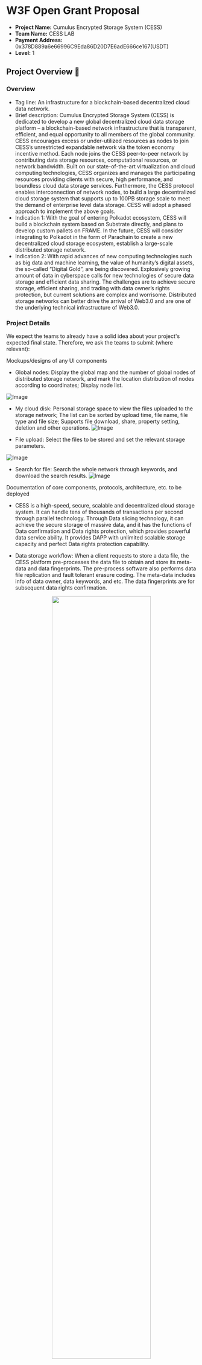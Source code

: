 # W3F Open Grant Proposal


- **Project Name:** Cumulus Encrypted Storage System (CESS)
- **Team Name:** CESS LAB
- **Payment Address:** 0x378D889a6e66996C9Eda86D20D7E6adE666ce167(USDT)
- **Level:** 1


## Project Overview :page_facing_up:


### Overview

- Tag line: An infrastructure for a blockchain-based decentralized cloud data network.
- Brief description: Cumulus Encrypted Storage System (CESS) is dedicated to develop a new global decentralized cloud data storage platform – a blockchain-based network infrastructure that is transparent, efficient, and equal opportunity to all members of the global community. CESS encourages excess or under-utilized resources as nodes to join CESS’s unrestricted expandable network via the token economy incentive method. Each node joins the CESS peer-to-peer network by contributing data storage resources, computational resources, or network bandwidth. Built on our state-of-the-art virtualization and cloud computing technologies, CESS organizes and manages the participating resources providing clients with secure, high performance, and boundless cloud data storage services. Furthermore, the CESS protocol enables interconnection of network nodes, to build a large decentralized cloud storage system that supports up to 100PB storage scale to meet the demand of enterprise level data storage. CESS will adopt a phased approach to implement the above goals.
- Indication 1: With the goal of entering Polkadot ecosystem, CESS will build a blockchain system based on Substrate directly, and plans to develop custom pallets on FRAME. In the future, CESS will consider integrating to Polkadot in the form of Parachain to create a new decentralized cloud storage ecosystem, establish a large-scale distributed storage network.
- Indication 2: With rapid advances of new computing technologies such as big data and machine learning, the value of humanity’s digital assets, the so-called “Digital Gold”, are being discovered. Explosively growing amount of data in cyberspace calls for new technologies of secure data storage and efficient data sharing. The challenges are to achieve secure storage, efficient sharing, and trading with data owner’s rights protection, but current solutions are complex and worrisome. Distributed storage networks can better drive the arrival of Web3.0 and are one of the underlying technical infrastructure of Web3.0.


### Project Details

We expect the teams to already have a solid idea about your project's expected final state. Therefore, we ask the teams to submit (where relevant):

Mockups/designs of any UI components

- Global nodes: Display the global map and the number of global nodes of distributed storage network, and mark the location distribution of nodes according to coordinates; Display node list.

![Image](https://raw.githubusercontent.com/Cumulus2021/W3F-illustration/main/img1.png)

- My cloud disk: Personal storage space to view the files uploaded to the storage network; The list can be sorted by upload time, file name, file type and file size; Supports file download, share, property setting, deletion and other operations.
![Image](https://raw.githubusercontent.com/Cumulus2021/W3F-illustration/main/img2.png)

- File upload: Select the files to be stored and set the relevant storage parameters.

![Image](https://raw.githubusercontent.com/Cumulus2021/W3F-illustration/main/img3.png)

- Search for file: Search the whole network through keywords, and download the search results.
![Image](https://raw.githubusercontent.com/Cumulus2021/W3F-illustration/main/img4.png)

Documentation of core components, protocols, architecture, etc. to be deployed

- CESS is a high-speed, secure, scalable and decentralized cloud storage system. It can handle tens of thousands of transactions per second through parallel technology. Through Data slicing technology, it can achieve the secure storage of massive data, and it has the functions of Data confirmation and Data rights protection, which provides powerful data service ability. It provides DAPP with unlimited scalable storage capacity and perfect Data rights protection capability.

- Data storage workflow: When a client requests to store a data file, the CESS platform pre-processes the data file to obtain and store its meta-data and data fingerprints. The pre-process software also performs data file replication and fault tolerant erasure coding. The meta-data includes info of data owner, data keywords, and etc. The data fingerprints are for subsequent data rights confirmation.

<div align="center"><img width="72%" height="72%" src="https://raw.githubusercontent.com/Cumulus2021/W3F-illustration/main/img5.png"/></div>

- CESS client-platform interactions: A typical CESS data client and platform interaction flow is as follows: first, a data storage client interrogates CESS chain to get current storage price. The client then places an order for his/her data file via extrinsics on blockchain. Once the payment is made and order is approved, the client then uploads the data file using API provided by CESS platform. The data file is not directly uploaded to storage nodes, instead it is uploaded to a CESS storage scheduling node. The scheduling nodes are the ones with secure hardware environment (Trusted Execution Environment or TEE) and the data file will be pre-processed, encrypted, and sharded. Finally, the scheduling node distributes data segments to storage nodes to store. CESS storage miners do not make deal directly with clients, and they get rewarded from CESS system by providing storage space. Miners’ storage resources are uniformly managed by CESS system, which fairly distributes data files. Miners have the responsibility to maintain the integrity of clients’ data. Any malicious behavior will be punished (CESS token deduction).

<div align="center"><img width="65%" height="65%" src="https://raw.githubusercontent.com/Cumulus2021/W3F-illustration/main/img6.png"/></div>

- Overall system architecture: CESS adopts a layered and loosely coupled system architecture, which is divided into blockchain service layer, distributed storage resource layer, distributed content delivery layer and application layer.

<div align="center"><img width="68%" height="68%" src="https://raw.githubusercontent.com/Cumulus2021/W3F-illustration/main/img7.png"/></div>

- CESS MDRC mechanism workflow: CESS have designed a unique **Multi-format Data Rights Confirmation Mechanism (MDRC)**, which extracts data fingerprint from each data file to generate data certificate ID. By comparing similarities between data fingerprints, the system identifies data lineages of data files, and may take appropriate actions to prevent possible violations, and to provide strong evidences for owners’ data rights protection.

<div align="center"><img width="68%" height="68%" src="https://raw.githubusercontent.com/Cumulus2021/W3F-illustration/main/img8.png"/></div>

### Ecosystem Fit

CESS is a distributed cloud data network with user friendly ledgers, novel consensus mechanism, multiple data authenticity proof schemes, and reliable network infrastructure. CESS offers data storage service with the advantages of low cost, privacy protection, security and robustness. With the implementation of CESS data confirmation and proxy re-encryption technology, CESS provides Web3.0 clients and DAPPs with trustworthy, secure and reliable data rights protection.

Compared to the similar projects in the Polkadot ecosystem including Ocean, DataHighway and Bluzelle, CESS storage service features:

- Encrypted data storage
- Multiple copies (3 copies by default, more upon request)
- Sharded and distributed on multiple nodes
- Highly scalable storage space
- Transactions secured by CESS blockchain
- Data rights protection for data owners
- Competitive cost

## Team :busts_in_silhouette:

### Team members

- Joseph Li
- Jinghong Zeng

### Contact

- **Contact Name:** Jessie Dai
- **Contact Email:** jessie@cess.cloud
- **Website:** http://cess.cloud

### Legal Structure

- **Registered Address:** 22 St Leonard's Ave, Lostock, Bolton BL6 4JE, England
- **Registered Legal Entity:** Paul David Humphreys

### Team's experience

- Team CESS

CESS technical team members have an affluent understanding of technology and have been involved in internationally renowned cloud storage companies as essential technical development members.

The background of our team members includes but not limited to cloud computing and storage, involved in cloud related PaaS and SaaS products research and development; unique insights into the network development, cryptography algorithm implementation, and performance optimization; comprehensive knowledge of public chain and played a major role in the development of public chain focusing on the delivery of commercial applications.

For the past two years, CESS core team members have been developing and building a stable decentralized cloud storage service atop the distributed resources to surmount the security risks presented in the current centralized storage platform. The members are working in the UK, China, and India locations with the commitment creating a decentralized cloud storage data network for commercial use.

- Joseph Li

Joseph Li brings to our operations 24 years of experiences as a Principal Network Engineer managing and supporting large-scale networks on a global scale. Amongst Joseph’s numerous achievements was the IP infrastructure conversion for a network of over 900 nodes and his major accomplishments within the field of VPN.

- Jinghong Zeng

Jinghong Zeng served more than 20 years with a global telecommunications cooperation as a Senior System Architect and Software Engineer, she has proven skills in data warehousing, data processing within distributed systems and a solid understanding of Blockchain.

### Team Code Repos

- https://github.com/Cumulus2021/CumulusSystem
- https://github.com/Cumulus2021/Whitepaper

## Development Roadmap :nut_and_bolt:


### Overview

- **Total Estimated Duration:** 4 months
- **Full-Time Equivalent (FTE):**  2
- **Total Costs:** 8,000 USD

### Milestone 1: Implement Substrate Modules

- **Estimated Duration:** 2 months
- **FTE:**  2
- **Costs:** 4,000 USD

| Number | Deliverable | Specification |
| -----: | ----------- | ------------- |
| 0a. | License | Apache 2.0 / MIT / Unlicense |
| 0b. | Documentation | We will provide both inline documentation of the code and a basic tutorial that explains how a user can running substrate to support storage service. |
| 0c. | Testing Guide | Core functions will be fully covered by unit tests to ensure functionality and robustness. In the guide, we will describe how to run these tests. |
| 0d. | Article/Tutorial | We will publish an article and a tutorial that explains the work done as part of the grant. |
| 1a. | Substrate module: Files Bank | We will create a Substrate module that will generate file's tag information based on the user's subscription. |  
| 1b. | Substrate module: Files Map | We will create a Substrate module that will allow users to query file storage path. |  
| 1c. | Substrate module: Storage Miner | We will create a Substrate module that will process and upload user data, and support Integrity verification. |  
| 2. | Docker | We will provide a dockerfile to demonstrate the full functionality of our chain. |


### Milestone 2: Implement Storage Mining

- **Estimated Duration:** 1 month
- **FTE:**  2
- **Costs:** 2,000 USD

| Number | Deliverable | Specification |
| -----: | ----------- | ------------- |
| 0a. | License | Apache 2.0 |
| 0b. | Documentation | We will provide both inline documentation of the code and a basic tutorial that explains how proof of storage service works. |
| 0c. | Testing Guide | The code will have unit-test coverage (min. 80%) to ensure functionality and robustness. In the guide we will describe how to run these tests. |
| 0d. | Article/Tutorial | We will publish an article and a tutorial that explains the work done as part of the grant. |
| 1a. | Stacked DRG Library | We will create a library for proving and verifying transactions, compatible with the substrate pallet. |  
| 1b. | zk-SNARK proofs | We will implement the algorithm to process the proof results from stacked DRG library. |
| 2. | Substrate module: Segment Book | Develop pallet implement function of storage mining. |
| 3. | Miner Client | Interactive with pallet for storage mining to implement mining supporting services. |


### Milestone 3: Implement and Integrate CESS Applications

- **Estimated Duration:** 1 month
- **FTE:**  2
- **Costs:** 2,000 USD

| Number | Deliverable | Specification |
| -----: | ----------- | ------------- |
| 0a. | License | Apache 2.0 |
| 0b. | Documentation | We will provide an application manual and a basic tutorial that introduces the functions of clients. |
| 0c. | Testing Guide | Core functions will be fully covered by unit tests to ensure functionality and robustness. |
| 0d. | Article/Tutorial | We will publish an article and a tutorial that explains the work done as part of the grant. |
| 1. | Cryptographic modules | We will implement the cryptographic modules including inner product functional encryption and the associated zero-knowledge proof for storage proof. |  
| 2. | UI Modules | We will design a user-friendly UI that supports both PC and mobile. |
| 3. | File processing | We provide abundant file operation services, including file upload, download, share, delete, etc. |
| 4. | Benchmark | Perform unit tests on the individual algorithms to ensure system safety. |
| 5. | Docker | We will provide a dockerfile to demonstrate the full functionality of our chain. |


## Future Plans

We will continue to improve the substrate-based CESS blockchain and provide reusable modules for the substrate FRAME. The next phase of our project is to implement CESS  protocol for decentralized cloud on-chain data sharing platform.

## Additional Information :heavy_plus_sign:

**How did you hear about the Grants Program?** We have heard from Parity Asia.

**What work has been done already?** We have already implemented a design prototype and pilot test system.

**Have you ever applied for other grants?** We have not applied for any other grants so far.

